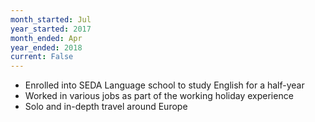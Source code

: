 ```yaml
---
month_started: Jul
year_started: 2017
month_ended: Apr
year_ended: 2018
current: False
---
```


* Enrolled into SEDA Language school to study English for a half-year 
* Worked in various jobs as part of the working holiday experience 
* Solo and in-depth travel around Europe 
